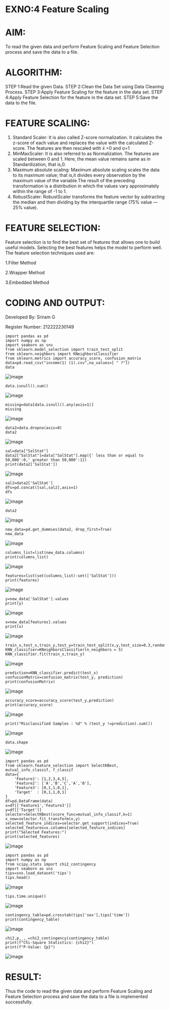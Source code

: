 # EXNO:4 Feature Scaling
# AIM:
To read the given data and perform Feature Scaling and Feature Selection process and save the data to a file.

# ALGORITHM:
STEP 1:Read the given Data.
STEP 2:Clean the Data Set using Data Cleaning Process.
STEP 3:Apply Feature Scaling for the feature in the data set.
STEP 4:Apply Feature Selection for the feature in the data set.
STEP 5:Save the data to the file.

# FEATURE SCALING:
1. Standard Scaler: It is also called Z-score normalization. It calculates the z-score of each value and replaces the value with the calculated Z-score. The features are then rescaled with x̄ =0 and σ=1
2. MinMaxScaler: It is also referred to as Normalization. The features are scaled between 0 and 1. Here, the mean value remains same as in Standardization, that is,0.
3. Maximum absolute scaling: Maximum absolute scaling scales the data to its maximum value; that is,it divides every observation by the maximum value of the variable.The result of the preceding transformation is a distribution in which the values vary approximately within the range of -1 to 1.
4. RobustScaler: RobustScaler transforms the feature vector by subtracting the median and then dividing by the interquartile range (75% value — 25% value).

# FEATURE SELECTION:
Feature selection is to find the best set of features that allows one to build useful models. Selecting the best features helps the model to perform well.
The feature selection techniques used are:

1.Filter Method

2.Wrapper Method

3.Embedded Method

# CODING AND OUTPUT:

Developed By: Sriram G

Register Number: 212222230149

```
import pandas as pd
import numpy as np
import seaborn as sns
from sklearn.model_selection import train_test_split
from sklearn.neighbors import KNeighborsClassifier
from sklearn.metrics import accuracy_score, confusion_matrix
data=pd.read_csv("income(1) (1).csv",na_values=[ " ?"])
data
```
![image](https://github.com/Sriram8452/EXNO-4-DS/assets/118708032/877b7ff2-91af-45be-bb41-3f3e51c87cec)

```
data.isnull().sum()
```
![image](https://github.com/Sriram8452/EXNO-4-DS/assets/118708032/24d52a3a-6d98-4504-aff8-71cf74757cc4)

```
missing=data[data.isnull().any(axis=1)]
missing
```
![image](https://github.com/Sriram8452/EXNO-4-DS/assets/118708032/e9cfb80e-9357-4d4a-a985-4a5b25deabc4)

```
data2=data.dropna(axis=0)
data2
```
![image](https://github.com/Sriram8452/EXNO-4-DS/assets/118708032/a696948d-858f-44b5-9fb3-b7b0752cd8cb)

```
sal=data["SalStat"]
data2["SalStat"]=data["SalStat"].map({' less than or equal to 50,000':0,' greater than 50,000':1})
print(data2['SalStat'])
```
![image](https://github.com/Sriram8452/EXNO-4-DS/assets/118708032/bcdbade0-9c3e-49f1-a75b-07ff53304fa7)

```
sal2=data2['SalStat']
dfs=pd.concat([sal,sal2],axis=1)
dfs
```
![image](https://github.com/Sriram8452/EXNO-4-DS/assets/118708032/2a426f2e-b39d-4966-8177-9c7bd7db4309)

```
data2
```
![image](https://github.com/Sriram8452/EXNO-4-DS/assets/118708032/6b8a4d7f-ad12-490d-ade6-6eb773abe19c)

```
new_data=pd.get_dummies(data2, drop_first=True)
new_data
```
![image](https://github.com/Sriram8452/EXNO-4-DS/assets/118708032/5fe540f9-f0a5-4760-bad1-209336864d93)

```
columns_list=list(new_data.columns)
print(columns_list)
```
![image](https://github.com/Sriram8452/EXNO-4-DS/assets/118708032/d541056f-6738-4195-bfb9-8a2797a98e85)

```
features=list(set(columns_list)-set(['SalStat']))
print(features)
```
![image](https://github.com/Sriram8452/EXNO-4-DS/assets/118708032/69887669-630a-4162-8440-4362b75d4eb5)

```
y=new_data['SalStat'].values
print(y)
```
![image](https://github.com/Sriram8452/EXNO-4-DS/assets/118708032/24c06b7c-937f-4753-bb30-f789eeb636c4)

```
x=new_data[features].values
print(x)
```
![image](https://github.com/Sriram8452/EXNO-4-DS/assets/118708032/1788c3ec-1567-4397-83b9-bb26fd3bd576)

```
train_x,test_x,train_y,test_y=train_test_split(x,y,test_size=0.3,random_state=0)
KNN_classifier=KNeighborsClassifier(n_neighbors = 5)
KNN_classifier.fit(train_x,train_y)
```
![image](https://github.com/Sriram8452/EXNO-4-DS/assets/118708032/db6a7473-c468-4125-9996-27d9126780e2)

```
prediction=KNN_classifier.predict(test_x)
confusionMatrix=confusion_matrix(test_y, prediction)
print(confusionMatrix)
```
![image](https://github.com/Sriram8452/EXNO-4-DS/assets/118708032/9d36ea6e-84a3-43f3-9149-ed446d87eb70)

```
accuracy_score=accuracy_score(test_y,prediction)
print(accuracy_score)
```
![image](https://github.com/Sriram8452/EXNO-4-DS/assets/118708032/f9ac5352-d49b-420e-8059-fc342d8724b6)

```
print("Misclassified Samples : %d" % (test_y !=prediction).sum())
```
![image](https://github.com/Sriram8452/EXNO-4-DS/assets/118708032/77ec696c-0f9a-48ba-9261-b3c117af58f8)

```
data.shape
```
![image](https://github.com/Sriram8452/EXNO-4-DS/assets/118708032/ec6e0a89-10a3-470b-ab2a-1d4256e75300)

```
import pandas as pd
from sklearn.feature_selection import SelectKBest, mutual_info_classif, f_classif
data={
    'Feature1': [1,2,3,4,5],
    'Feature2': ['A','B','C','A','B'],
    'Feature3': [0,1,1,0,1],
    'Target'  : [0,1,1,0,1]
}
df=pd.DataFrame(data)
x=df[['Feature1','Feature3']]
y=df[['Target']]
selector=SelectKBest(score_func=mutual_info_classif,k=1)
x_new=selector.fit_transform(x,y)
selected_feature_indices=selector.get_support(indices=True)
selected_features=x.columns[selected_feature_indices]
print("Selected Features:")
print(selected_features)
```
![image](https://github.com/Sriram8452/EXNO-4-DS/assets/118708032/635438e3-c63f-4195-837a-70faccde081a)

```
import pandas as pd
import numpy as np
from scipy.stats import chi2_contingency
import seaborn as sns
tips=sns.load_dataset('tips')
tips.head()
```
![image](https://github.com/Sriram8452/EXNO-4-DS/assets/118708032/e24c56b3-519b-476d-9787-343fa3eab27f)

```
tips.time.unique()
```
![image](https://github.com/Sriram8452/EXNO-4-DS/assets/118708032/888253db-2ab1-42d1-8923-53b1b64f1c45)

```
contingency_table=pd.crosstab(tips['sex'],tips['time'])
print(contingency_table)
```
![image](https://github.com/Sriram8452/EXNO-4-DS/assets/118708032/1adf6747-b83e-4c8d-90e2-5c043d28128e)

```
chi2,p,_,_=chi2_contingency(contingency_table)
print(f"Chi-Square Statistics: {chi2}")
print(f"P-Value: {p}")
```
![image](https://github.com/Sriram8452/EXNO-4-DS/assets/118708032/94ea35b7-b7e8-4dd3-9fb0-9437523bba59)


# RESULT:

Thus the code to read the given data and perform Feature Scaling and Feature Selection process and save the data to a file is implemented successfully.
